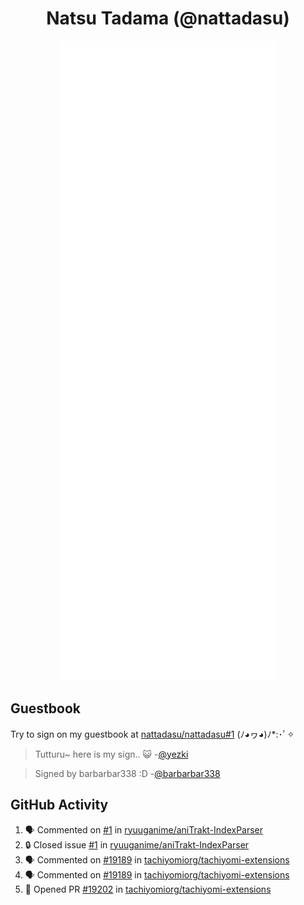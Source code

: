 <div align="center">

# Natsu Tadama (@nattadasu)

![Github Metrics](github-metrics.svg)
</div>

## Guestbook

Try to sign on my guestbook at [nattadasu/nattadasu#1](https://github.com/nattadasu/nattadasu/issues/1) (ﾉ◕ヮ◕)ﾉ\*:･ﾟ✧

<!--START:guestbook-->
> Tutturu~  here is my sign.. :smiley_cat: 
> -[@yezki](https://github.com/yezki)

> Signed by barbarbar338 :D
> -[@barbarbar338](https://github.com/barbarbar338)
<!--END:guestbook-->

## GitHub Activity
<!--START_SECTION:activity-->
1. 🗣 Commented on [#1](https://github.com/ryuuganime/aniTrakt-IndexParser/issues/1#issuecomment-1848304920) in [ryuuganime/aniTrakt-IndexParser](https://github.com/ryuuganime/aniTrakt-IndexParser)
2. 🔒 Closed issue [#1](https://github.com/ryuuganime/aniTrakt-IndexParser/issues/1) in [ryuuganime/aniTrakt-IndexParser](https://github.com/ryuuganime/aniTrakt-IndexParser)
3. 🗣 Commented on [#19189](https://github.com/tachiyomiorg/tachiyomi-extensions/issues/19189#issuecomment-1841266137) in [tachiyomiorg/tachiyomi-extensions](https://github.com/tachiyomiorg/tachiyomi-extensions)
4. 🗣 Commented on [#19189](https://github.com/tachiyomiorg/tachiyomi-extensions/issues/19189#issuecomment-1840534759) in [tachiyomiorg/tachiyomi-extensions](https://github.com/tachiyomiorg/tachiyomi-extensions)
5. 💪 Opened PR [#19202](https://github.com/tachiyomiorg/tachiyomi-extensions/pull/19202) in [tachiyomiorg/tachiyomi-extensions](https://github.com/tachiyomiorg/tachiyomi-extensions)
<!--END_SECTION:activity-->
